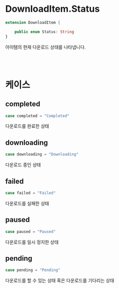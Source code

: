 # DownloadItem.Status

```swift
extension DownloadItem {

    public enum Status: String
}
```

아이템의 현재 다운로드 상태를 나타냅니다.

<br><br>
# 케이스

## completed

```swift
case completed = "Completed"
```

다운로드를 완료한 상태

## downloading

```swift
case downloading = "Downloading"
```

다운로드 중인 상태

## failed

```swift
case failed = "Failed"
```

다운로드를 실패한 상태

## paused

```swift
case paused = "Paused"
```

다운로드를 일시 정지한 상태

## pending

```swift
case pending = "Pending"
```

다운로드를 할 수 있는 상태 혹은 다운로드를 기다리는 상태

